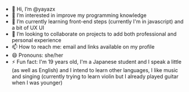 - 👋 Hi, I’m @yayazx
- 👀 I’m interested in improve my programming knowledge 
- 🌱 I’m currently learning front-end steps (currently I'm in javascript) and a bit of UX UI 
- 💞️ I’m looking to collaborate on projects to add both professional and personal experience
- 📫 How to reach me: email and links available on my profile 
- 😄 Pronouns: she/her
- ⚡ Fun fact: I'm 19 years old, I'm a Japanese student and I speak a little (as well as English) and I intend to learn other languages, I like music and singing (currently trying to learn violin but I already played guitar when I was younger) 

<!---
yayazx/yayazx is a ✨ special ✨ repository because its `README.md` (this file) appears on your GitHub profile.
You can click the Preview link to take a look at your changes.
--->
